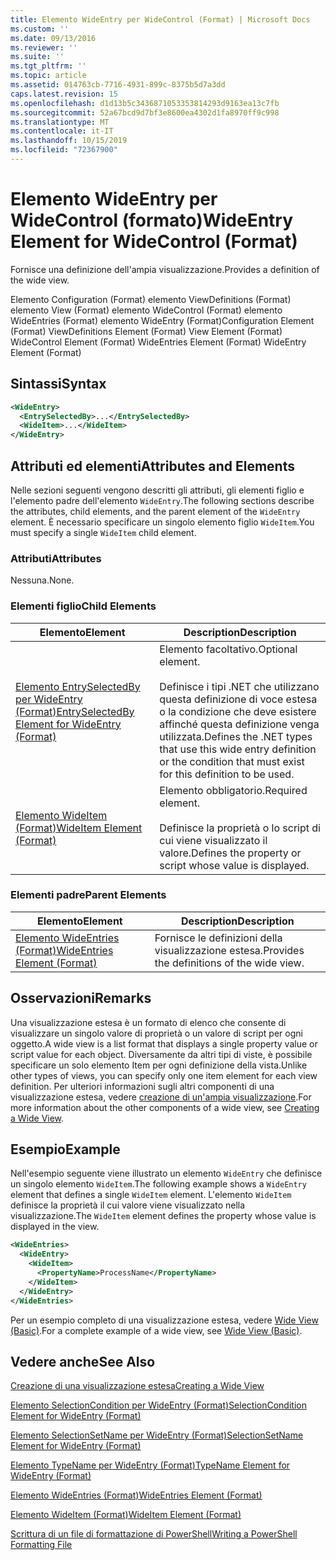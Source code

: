 ```yaml
---
title: Elemento WideEntry per WideControl (Format) | Microsoft Docs
ms.custom: ''
ms.date: 09/13/2016
ms.reviewer: ''
ms.suite: ''
ms.tgt_pltfrm: ''
ms.topic: article
ms.assetid: 014763cb-7716-4931-899c-8375b5d7a3dd
caps.latest.revision: 15
ms.openlocfilehash: d1d13b5c3436871053353814293d9163ea13c7fb
ms.sourcegitcommit: 52a67bcd9d7bf3e8600ea4302d1fa8970ff9c998
ms.translationtype: MT
ms.contentlocale: it-IT
ms.lasthandoff: 10/15/2019
ms.locfileid: "72367900"
---
```

# <a name="wideentry-element-for-widecontrol-format"></a><span data-ttu-id="f6869-102">Elemento WideEntry per WideControl (formato)</span><span class="sxs-lookup"><span data-stu-id="f6869-102">WideEntry Element for WideControl (Format)</span></span>

<span data-ttu-id="f6869-103">Fornisce una definizione dell'ampia visualizzazione.</span><span class="sxs-lookup"><span data-stu-id="f6869-103">Provides a definition of the wide view.</span></span>

<span data-ttu-id="f6869-104">Elemento Configuration (Format) elemento ViewDefinitions (Format) elemento View (Format) elemento WideControl (Format) elemento WideEntries (Format) elemento WideEntry (Format)</span><span class="sxs-lookup"><span data-stu-id="f6869-104">Configuration Element (Format) ViewDefinitions Element (Format) View Element (Format) WideControl Element (Format) WideEntries Element (Format) WideEntry Element (Format)</span></span>

## <a name="syntax"></a><span data-ttu-id="f6869-105">Sintassi</span><span class="sxs-lookup"><span data-stu-id="f6869-105">Syntax</span></span>

```xml
<WideEntry>
  <EntrySelectedBy>...</EntrySelectedBy>
  <WideItem>...</WideItem>
</WideEntry>
```

## <a name="attributes-and-elements"></a><span data-ttu-id="f6869-106">Attributi ed elementi</span><span class="sxs-lookup"><span data-stu-id="f6869-106">Attributes and Elements</span></span>

<span data-ttu-id="f6869-107">Nelle sezioni seguenti vengono descritti gli attributi, gli elementi figlio e l'elemento padre dell'elemento `WideEntry`.</span><span class="sxs-lookup"><span data-stu-id="f6869-107">The following sections describe the attributes, child elements, and the parent element of the `WideEntry` element.</span></span> <span data-ttu-id="f6869-108">È necessario specificare un singolo elemento figlio `WideItem`.</span><span class="sxs-lookup"><span data-stu-id="f6869-108">You must specify a single `WideItem` child element.</span></span>

### <a name="attributes"></a><span data-ttu-id="f6869-109">Attributi</span><span class="sxs-lookup"><span data-stu-id="f6869-109">Attributes</span></span>

<span data-ttu-id="f6869-110">Nessuna.</span><span class="sxs-lookup"><span data-stu-id="f6869-110">None.</span></span>

### <a name="child-elements"></a><span data-ttu-id="f6869-111">Elementi figlio</span><span class="sxs-lookup"><span data-stu-id="f6869-111">Child Elements</span></span>

|<span data-ttu-id="f6869-112">Elemento</span><span class="sxs-lookup"><span data-stu-id="f6869-112">Element</span></span>|<span data-ttu-id="f6869-113">Description</span><span class="sxs-lookup"><span data-stu-id="f6869-113">Description</span></span>|
|-------------|-----------------|
|[<span data-ttu-id="f6869-114">Elemento EntrySelectedBy per WideEntry (Format)</span><span class="sxs-lookup"><span data-stu-id="f6869-114">EntrySelectedBy Element for WideEntry (Format)</span></span>](./entryselectedby-element-for-wideentry-format.md)|<span data-ttu-id="f6869-115">Elemento facoltativo.</span><span class="sxs-lookup"><span data-stu-id="f6869-115">Optional element.</span></span><br /><br /> <span data-ttu-id="f6869-116">Definisce i tipi .NET che utilizzano questa definizione di voce estesa o la condizione che deve esistere affinché questa definizione venga utilizzata.</span><span class="sxs-lookup"><span data-stu-id="f6869-116">Defines the .NET types that use this wide entry definition or the condition that must exist for this definition to be used.</span></span>|
|[<span data-ttu-id="f6869-117">Elemento WideItem (Format)</span><span class="sxs-lookup"><span data-stu-id="f6869-117">WideItem Element (Format)</span></span>](./wideitem-element-for-widecontrol-format.md)|<span data-ttu-id="f6869-118">Elemento obbligatorio.</span><span class="sxs-lookup"><span data-stu-id="f6869-118">Required element.</span></span><br /><br /> <span data-ttu-id="f6869-119">Definisce la proprietà o lo script di cui viene visualizzato il valore.</span><span class="sxs-lookup"><span data-stu-id="f6869-119">Defines the property or script whose value is displayed.</span></span>|

### <a name="parent-elements"></a><span data-ttu-id="f6869-120">Elementi padre</span><span class="sxs-lookup"><span data-stu-id="f6869-120">Parent Elements</span></span>

|<span data-ttu-id="f6869-121">Elemento</span><span class="sxs-lookup"><span data-stu-id="f6869-121">Element</span></span>|<span data-ttu-id="f6869-122">Description</span><span class="sxs-lookup"><span data-stu-id="f6869-122">Description</span></span>|
|-------------|-----------------|
|[<span data-ttu-id="f6869-123">Elemento WideEntries (Format)</span><span class="sxs-lookup"><span data-stu-id="f6869-123">WideEntries Element (Format)</span></span>](./wideentries-element-for-widecontrol-format.md)|<span data-ttu-id="f6869-124">Fornisce le definizioni della visualizzazione estesa.</span><span class="sxs-lookup"><span data-stu-id="f6869-124">Provides the definitions of the wide view.</span></span>|

## <a name="remarks"></a><span data-ttu-id="f6869-125">Osservazioni</span><span class="sxs-lookup"><span data-stu-id="f6869-125">Remarks</span></span>

<span data-ttu-id="f6869-126">Una visualizzazione estesa è un formato di elenco che consente di visualizzare un singolo valore di proprietà o un valore di script per ogni oggetto.</span><span class="sxs-lookup"><span data-stu-id="f6869-126">A wide view is a list format that displays a single property value or script value for each object.</span></span> <span data-ttu-id="f6869-127">Diversamente da altri tipi di viste, è possibile specificare un solo elemento Item per ogni definizione della vista.</span><span class="sxs-lookup"><span data-stu-id="f6869-127">Unlike other types of views, you can specify only one item element for each view definition.</span></span> <span data-ttu-id="f6869-128">Per ulteriori informazioni sugli altri componenti di una visualizzazione estesa, vedere [creazione di un'ampia visualizzazione](./creating-a-wide-view.md).</span><span class="sxs-lookup"><span data-stu-id="f6869-128">For more information about the other components of a wide view, see [Creating a Wide View](./creating-a-wide-view.md).</span></span>

## <a name="example"></a><span data-ttu-id="f6869-129">Esempio</span><span class="sxs-lookup"><span data-stu-id="f6869-129">Example</span></span>

<span data-ttu-id="f6869-130">Nell'esempio seguente viene illustrato un elemento `WideEntry` che definisce un singolo elemento `WideItem`.</span><span class="sxs-lookup"><span data-stu-id="f6869-130">The following example shows a `WideEntry` element that defines a single `WideItem` element.</span></span> <span data-ttu-id="f6869-131">L'elemento `WideItem` definisce la proprietà il cui valore viene visualizzato nella visualizzazione.</span><span class="sxs-lookup"><span data-stu-id="f6869-131">The `WideItem` element defines the property whose value is displayed in the view.</span></span>

```xml
<WideEntries>
  <WideEntry>
    <WideItem>
      <PropertyName>ProcessName</PropertyName>
    </WideItem>
  </WideEntry>
</WideEntries>

```

<span data-ttu-id="f6869-132">Per un esempio completo di una visualizzazione estesa, vedere [Wide View (Basic)](./wide-view-basic.md).</span><span class="sxs-lookup"><span data-stu-id="f6869-132">For a complete example of a wide view, see [Wide View (Basic)](./wide-view-basic.md).</span></span>

## <a name="see-also"></a><span data-ttu-id="f6869-133">Vedere anche</span><span class="sxs-lookup"><span data-stu-id="f6869-133">See Also</span></span>

[<span data-ttu-id="f6869-134">Creazione di una visualizzazione estesa</span><span class="sxs-lookup"><span data-stu-id="f6869-134">Creating a Wide View</span></span>](./creating-a-wide-view.md)

[<span data-ttu-id="f6869-135">Elemento SelectionCondition per WideEntry (Format)</span><span class="sxs-lookup"><span data-stu-id="f6869-135">SelectionCondition Element for WideEntry (Format)</span></span>](./selectioncondition-element-for-entryselectedby-for-widecontrol-format.md)

[<span data-ttu-id="f6869-136">Elemento SelectionSetName per WideEntry (Format)</span><span class="sxs-lookup"><span data-stu-id="f6869-136">SelectionSetName Element for WideEntry (Format)</span></span>](./selectionsetname-element-for-entryselectedby-for-widecontrol-format.md)

[<span data-ttu-id="f6869-137">Elemento TypeName per WideEntry (Format)</span><span class="sxs-lookup"><span data-stu-id="f6869-137">TypeName Element for WideEntry (Format)</span></span>](./typename-element-for-entryselectedby-for-wideentry-format.md)

[<span data-ttu-id="f6869-138">Elemento WideEntries (Format)</span><span class="sxs-lookup"><span data-stu-id="f6869-138">WideEntries Element (Format)</span></span>](./wideentries-element-for-widecontrol-format.md)

[<span data-ttu-id="f6869-139">Elemento WideItem (Format)</span><span class="sxs-lookup"><span data-stu-id="f6869-139">WideItem Element (Format)</span></span>](./wideitem-element-for-widecontrol-format.md)

[<span data-ttu-id="f6869-140">Scrittura di un file di formattazione di PowerShell</span><span class="sxs-lookup"><span data-stu-id="f6869-140">Writing a PowerShell Formatting File</span></span>](./writing-a-powershell-formatting-file.md)
